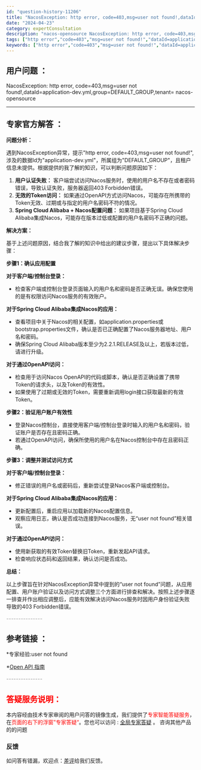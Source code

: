 ```yaml
---
id: "question-history-11206"
title: "NacosException: http error, code=403,msg=user not found!,dataId=application-dev.yml,group=DEFAULT_GROUP,tenant= nacos-opensource"
date: "2024-04-23"
category: expertConsultation
description: "nacos-opensource NacosException: http error, code=403,msg=user not found!,dataId=application-dev.yml,group=DEFAULT_GROUP,tenant="
tags: ["http error","code=403","msg=user not found!","dataId=application-dev.yml","group=DEFAULT_GROUP","tenant="]
keywords: ["http error","code=403","msg=user not found!","dataId=application-dev.yml","group=DEFAULT_GROUP","tenant="]
---
```


## 用户问题 ： 
 NacosException: http error, code=403,msg=user not found!,dataId=application-dev.yml,group=DEFAULT_GROUP,tenant= nacos-opensource 

---------------
## 专家官方解答 ：

**问题分析：**

遇到NacosException异常，提示"http error, code=403,msg=user not found!",涉及的数据Id为"application-dev.yml"，所属组为"DEFAULT_GROUP"，且租户信息未提供。根据提供的我了解的知识，可以判断问题原因如下：

1. **用户认证失败：** 客户端尝试访问Nacos服务时，使用的用户名不存在或者密码错误，导致认证失败，服务器返回403 Forbidden错误。
2. **无效的Token访问：** 如果通过OpenAPI方式访问Nacos，可能存在所携带的Token无效、过期或与指定的用户名密码不符的情况。
3. **Spring Cloud Alibaba + Nacos配置问题：** 如果项目基于Spring Cloud Alibaba集成Nacos，可能存在版本过低或配置的用户名密码不正确的问题。

**解决方案：**

基于上述问题原因，结合我了解的知识中给出的建议步骤，提出以下具体解决步骤：

**步骤1：确认应用配置**

**对于客户端/控制台登录：**
- 检查客户端或控制台登录页面输入的用户名和密码是否正确无误。确保您使用的是有权限访问Nacos服务的有效账户。

**对于Spring Cloud Alibaba集成Nacos的应用：**
- 查看项目中关于Nacos的相关配置，如application.properties或bootstrap.properties文件，确认是否已正确配置了Nacos服务器地址、用户名和密码。
- 确保Spring Cloud Alibaba版本至少为2.2.1.RELEASE及以上，若版本过低，请进行升级。

**对于通过OpenAPI访问：**
- 检查用于访问Nacos OpenAPI的代码或脚本，确认是否正确设置了携带Token的请求头，以及Token的有效性。
- 如果使用了过期或无效的Token，需要重新调用login接口获取最新的有效Token。

**步骤2：验证用户账户有效性**

- 登录Nacos控制台，直接使用客户端/控制台登录时输入的用户名和密码，验证账户是否存在且密码正确。
- 若通过OpenAPI访问，确保所使用的用户名在Nacos控制台中存在且密码正确。

**步骤3：调整并测试访问方式**

**对于客户端/控制台登录：**
- 修正错误的用户名或密码后，重新尝试登录Nacos客户端或控制台。

**对于Spring Cloud Alibaba集成Nacos的应用：**
- 更新配置后，重启应用以加载新的Nacos配置信息。
- 观察应用日志，确认是否成功连接到Nacos服务，无“user not found”相关错误。

**对于通过OpenAPI访问：**
- 使用新获取的有效Token替换旧Token，重新发起API请求。
- 检查响应状态码和返回结果，确认访问是否成功。

**总结：**

以上步骤旨在针对NacosException异常中提到的“user not found”问题，从应用配置、用户账户验证以及访问方式调整三个方面进行排查和解决。按照上述步骤逐一排查并作出相应调整后，应能有效解决访问Nacos服务时因用户身份验证失败导致的403 Forbidden错误。


<font color="#949494">---------------</font> 


## 参考链接 ：

*专家经验:user not found 
 
 *[Open API 指南](https://nacos.io/docs/latest/guide/user/open-api)


 <font color="#949494">---------------</font> 
 


## <font color="#FF0000">答疑服务说明：</font> 

本内容经由技术专家审阅的用户问答的镜像生成，我们提供了<font color="#FF0000">专家智能答疑服务</font>，在<font color="#FF0000">页面的右下的浮窗”专家答疑“</font>。您也可以访问 : [全局专家答疑](https://opensource.alibaba.com/chatBot) 。 咨询其他产品的的问题

### 反馈
如问答有错漏，欢迎点：[差评](https://ai.nacos.io/user/feedbackByEnhancerGradePOJOID?enhancerGradePOJOId=11708)给我们反馈。
